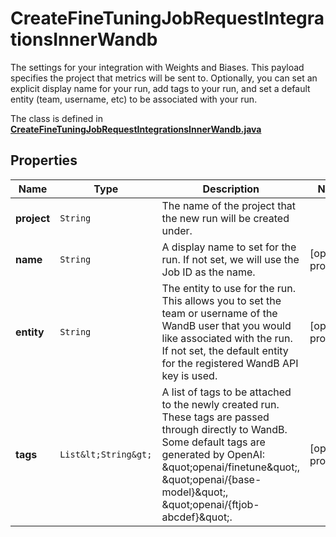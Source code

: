 

# CreateFineTuningJobRequestIntegrationsInnerWandb

The settings for your integration with Weights and Biases. This payload specifies the project that metrics will be sent to. Optionally, you can set an explicit display name for your run, add tags to your run, and set a default entity (team, username, etc) to be associated with your run. 

The class is defined in **[CreateFineTuningJobRequestIntegrationsInnerWandb.java](../../src/main/java/org/openapitools/model/CreateFineTuningJobRequestIntegrationsInnerWandb.java)**

## Properties

Name | Type | Description | Notes
------------ | ------------- | ------------- | -------------
**project** | `String` | The name of the project that the new run will be created under.  | 
**name** | `String` | A display name to set for the run. If not set, we will use the Job ID as the name.  |  [optional property]
**entity** | `String` | The entity to use for the run. This allows you to set the team or username of the WandB user that you would like associated with the run. If not set, the default entity for the registered WandB API key is used.  |  [optional property]
**tags** | `List&lt;String&gt;` | A list of tags to be attached to the newly created run. These tags are passed through directly to WandB. Some default tags are generated by OpenAI: \&quot;openai/finetune\&quot;, \&quot;openai/{base-model}\&quot;, \&quot;openai/{ftjob-abcdef}\&quot;.  |  [optional property]







